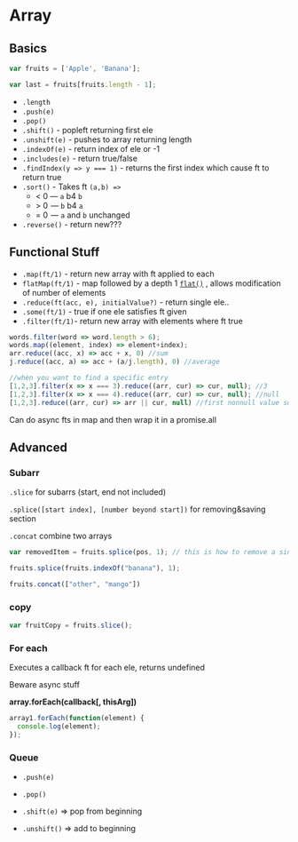# Array

## Basics

```javascript
var fruits = ['Apple', 'Banana'];

var last = fruits[fruits.length - 1];
```

- `.length`
- `.push(e)` 
- `.pop()`
- `.shift()` - popleft returning first ele
- `.unshift(e)` - pushes to array returning length
- `.indexOf(e)` - return index of ele or -1
- `.includes(e)` - return true/false
- `.findIndex(y => y === 1)` - returns the first index which cause ft to return true 
- `.sort()` - Takes ft `(a,b) => `
  - < 0 — `a` b4 `b`
  - \> 0  — `b` b4 `a`
  - = 0  — `a` and `b` unchanged
- `.reverse()` - return new???

## Functional Stuff

- `.map(ft/1)` - return new array with ft applied to each
- `flatMap(ft/1)` - map followed by a depth 1 [`flat()`](https://developer.mozilla.org/en-US/docs/Web/JavaScript/Reference/Global_Objects/Array/flat) , allows modification of number of elements
- `.reduce(ft(acc, e), initialValue?)` - return single ele..
- `.some(ft/1)` - true if one ele satisfies ft given
- `.filter(ft/1)`-  return  new array with elements where ft true

```js
words.filter(word => word.length > 6);
words.map((element, index) => element+index);
arr.reduce((acc, x) => acc + x, 0) //sum
j.reduce((acc, a) => acc + (a/j.length), 0) //average

//when you want to find a specific entry
[1,2,3].filter(x => x === 3).reduce((arr, cur) => cur, null); //3
[1,2,3].filter(x => x === 4).reduce((arr, cur) => cur, null); //null
[1,2,3].reduce((arr, cur) => arr || cur, null) //first nonnull value so 1
```

Can do async fts in map and then wrap it in a promise.all

## Advanced

### Subarr

`.slice` for subarrs (start, end not included)

`.splice([start index], [number beyond start])` for removing&saving section

`.concat` combine two arrays

```javascript
var removedItem = fruits.splice(pos, 1); // this is how to remove a single item at pos

fruits.splice(fruits.indexOf("banana"), 1);

fruits.concat(["other", "mango"])
```

### copy

```javascript
var fruitCopy = fruits.slice(); 
```

### For each

Executes a callback ft for each ele, returns undefined

Beware async stuff

**array.forEach(callback[, thisArg])**

```js
array1.forEach(function(element) {
  console.log(element);
});
```

### Queue

- `.push(e)`

- `.pop()`
- `.shift(e)` => pop from beginning
- `.unshift()` => add to beginning